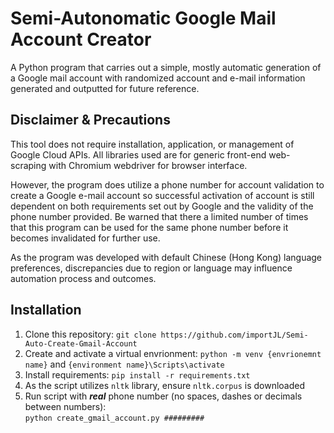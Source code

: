 # Semi-Autonomatic Google Mail Account Creator

A Python program that carries out a simple, mostly automatic generation of a Google mail account with randomized account and e-mail information generated and outputted for future reference.


## Disclaimer & Precautions
This tool does not require installation, application, or management of Google Cloud APIs.  All libraries used are for generic front-end web-scraping with Chromium webdriver for browser interface.

However, the program does utilize a phone number for account validation to create a Google e-mail account so successful activation of account is still dependent on both requirements set out by Google and the validity of the phone number provided.  Be warned that there a limited number of times that this program can be used for the same phone number before it becomes invalidated for further use.

As the program was developed with default Chinese (Hong Kong) language preferences, discrepancies due to region or language may influence automation process and outcomes. 

## Installation
1) Clone this repository: `git clone https://github.com/importJL/Semi-Auto-Create-Gmail-Account`
2) Create and activate a virtual envrionment: `python -m venv {envrionemnt name}` and `{environment name}\Scripts\activate`
3) Install requirements: `pip install -r requirements.txt`
5) As the script utilizes `nltk` library, ensure `nltk.corpus` is downloaded
6) Run script with <b>_real_</b> phone number (no spaces, dashes or decimals between numbers):<br> 
`python create_gmail_account.py #########`
